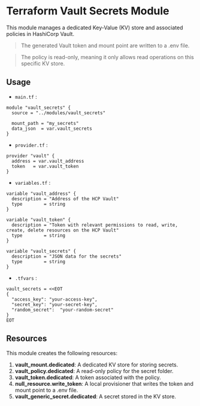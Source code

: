 # Terraform Vault Secrets Module

This module manages a dedicated Key-Value (KV) store and associated policies in HashiCorp Vault.

> The generated Vault token and mount point are written to a .env file.

> The policy is read-only, meaning it only allows read operations on this specific KV store.

## Usage

- `main.tf` : 

~~~hcl
module "vault_secrets" {
  source = "../modules/vault_secrets"

  mount_path = "my_secrets"
  data_json  = var.vault_secrets
}
~~~

- `provider.tf` : 

~~~hcl
provider "vault" {
  address = var.vault_address
  token   = var.vault_token
}
~~~

- `variables.tf` :

~~~hcl
variable "vault_address" {
  description = "Address of the HCP Vault"
  type        = string
}

variable "vault_token" {
  description = "Token with relevant permissions to read, write, create, delete resources on the HCP Vault"
  type        = string
}

variable "vault_secrets" {
  description = "JSON data for the secrets"
  type        = string
}
~~~

- `.tfvars` : 

~~~hcl
vault_secrets = <<EOT
{
  "access_key": "your-access-key",
  "secret_key": "your-secret-key",
  "random_secret":  "your-random-secret"
}
EOT
~~~

## Resources

This module creates the following resources:

1. **vault_mount.dedicated**: A dedicated KV store for storing secrets.
2. **vault_policy.dedicated**: A read-only policy for the secret folder.
3. **vault_token.dedicated**: A token associated with the policy.
4. **null_resource.write_token**: A local provisioner that writes the token and mount point to a .env file.
5. **vault_generic_secret.dedicated**: A secret stored in the KV store.


